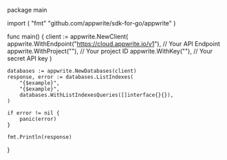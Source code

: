 package main

import (
    "fmt"
	"github.com/appwrite/sdk-for-go/appwrite"
)

func main() {
	client := appwrite.NewClient(
        appwrite.WithEndpoint("https://cloud.appwrite.io/v1"), // Your API Endpoint
        appwrite.WithProject(""), // Your project ID
        appwrite.WithKey(""), // Your secret API key
    )

    databases := appwrite.NewDatabases(client)
    response, error := databases.ListIndexes(
        "{$example}",
        "{$example}",
        databases.WithListIndexesQueries([]interface{}{}),
    )

    if error != nil {
        panic(error)
    }

    fmt.Println(response)
}

